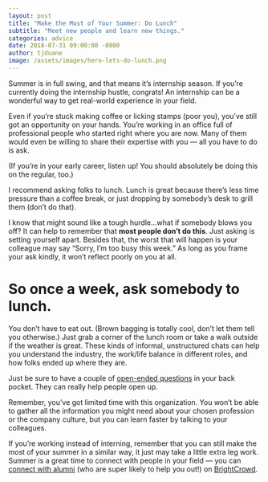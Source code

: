 ```yaml
---
layout: post
title: "Make the Most of Your Summer: Do Lunch"
subtitle: "Meet new people and learn new things."
categories: advice
date: 2018-07-31 09:00:00 -0800
author: tjduane
image: /assets/images/hero-lets-do-lunch.png
---
```


Summer is in full swing, and that means it’s internship season. If you’re currently doing the internship hustle, congrats! An internship can be a wonderful way to get real-world experience in your field.

Even if you’re stuck making coffee or licking stamps (poor you), you’ve still got an opportunity on your hands. You’re working in an office full of professional people who started right where you are now. Many of them would even be willing to share their expertise with you — all you have to do is ask.

(If you’re in your early career, listen up! You should absolutely be doing this on the regular, too.)

I recommend asking folks to lunch. Lunch is great because there’s less time pressure than a coffee break, or just dropping by somebody’s desk to grill them (don’t do that).

I know that might sound like a tough hurdle...what if somebody blows you off? It can help to remember that **most people don’t do this**. Just asking is setting yourself apart.  Besides that, the worst that will happen is your colleague may say “Sorry, I’m too busy this week.” As long as you frame your ask kindly, it won’t reflect poorly on you at all.

# So once a week, ask somebody to lunch.

You don’t have to eat out. (Brown bagging is totally cool, don’t let them tell you otherwise.) Just grab a corner of the lunch room or take a walk outside if the weather is great. These kinds of informal, unstructured chats can help you understand the industry, the work/life balance in different roles, and how folks ended up where they are.

Just be sure to have a couple of [open-ended questions][blog 1] in your back pocket. They can really help people open up.

Remember, you’ve got limited time with this organization. You won’t be able to gather all the information you might need about your chosen profession or the company culture, but you can learn faster by talking to your colleagues.

If you’re working instead of interning, remember that you can still make the most of your summer in a similar way, it just may take a little extra leg work. Summer is a great time to connect with people in your field — you can [connect with alumni][blog 2] (who are super likely to help you out!) on [BrightCrowd].

[blog 1]: https://blog.brightcrowd.com/life-saving-networking-questions/
[blog 2]: https://blog.brightcrowd.com/how-to-reach-out-to-alumni/
[BrightCrowd]: https://brightcrowd.com
